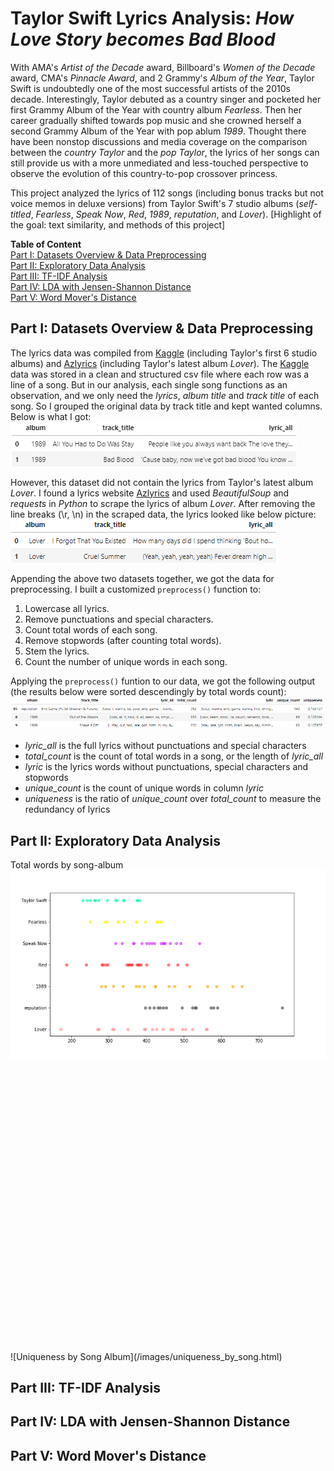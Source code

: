# Taylor Swift Lyrics Analysis: *How Love Story becomes Bad Blood*

With AMA's *Artist of the Decade* award, Billboard's *Women of the Decade* award, CMA's *Pinnacle Award*, and 2 Grammy's *Album of the Year*, Taylor Swift is undoubtedly one of the most successful artists of the 2010s decade. Interestingly, Taylor debuted as a country singer and pocketed her first Grammy Album of the Year with country album *Fearless*. Then her career gradually shifted towards pop music and she crowned herself a second Grammy Album of the Year with pop ablum *1989*. Thought there have been nonstop discussions and media coverage on the comparison between the *country Taylor* and the *pop Taylor*, the lyrics of her songs can still provide us with a more unmediated and less-touched perspective to observe the evolution of this country-to-pop crossover princess.

This project analyzed the lyrics of 112 songs (including bonus tracks but not voice memos in deluxe versions) from Taylor Swift's 7 studio albums (*self-titled*, *Fearless*, *Speak Now*, *Red*, *1989*, *reputation*, and *Lover*). [Highlight of the goal: text similarity, and methods of this project]

**Table of Content**\
[Part I: Datasets Overview & Data Preprocessing](#Part-I-Datasets-Overview--Data-Preprocessing)\
[Part II: Exploratory Data Analysis](#Part-II-Exploratory-Data-Analysis)\
[Part III: TF-IDF Analysis](#Part-III-TF-IDF-Analysis)\
[Part IV: LDA with Jensen-Shannon Distance](#Part-IV-LDA-with-Jensen-Shannon-Distance)\
[Part V: Word Mover's Distance](#Part-V-Word-Movers-Distance)

## Part I: Datasets Overview & Data Preprocessing
The lyrics data was compiled from [Kaggle](https://www.kaggle.com/PromptCloudHQ/taylor-swift-song-lyrics-from-all-the-albums) (including Taylor's first 6 studio albums) and [Azlyrics](https://www.azlyrics.com/) (including Taylor's latest album *Lover*). The [Kaggle](https://www.kaggle.com/PromptCloudHQ/taylor-swift-song-lyrics-from-all-the-albums) data was stored in a clean and structured csv file where each row was a line of a song. But in our analysis, each single song functions as an observation, and we only need the *lyrics*, *album title* and *track title* of each song. So I grouped the original data by track title and kept wanted columns. Below is what I got:\
![Grouped_kaggle_file_head](/images/grouped_kaggle_file_head.png)

However, this dataset did not contain the lyrics from Taylor's latest album *Lover*. I found a lyrics website [Azlyrics](https://www.azlyrics.com/) and used *BeautifulSoup* and *requests* in *Python* to scrape the lyrics of album *Lover*. After removing the line breaks (\r, \n) in the scraped data, the lyrics looked like below picture:\
![Cleaned_azlyrics_file_head](/images/cleaned_azlyrics_file_head.png)

Appending the above two datasets together, we got the data for preprocessing. I built a customized `preprocess()` function to:
1. Lowercase all lyrics.
2. Remove punctuations and special characters.
3. Count total words of each song.
4. Remove stopwords (after counting total words).
5. Stem the lyrics.
6. Count the number of unique words in each song.

Applying the `preprocess()` funtion to our data, we got the following output (the results below were sorted descendingly by total words count):\
![Preprocessed_final_file_head_sorted](/images/preprocessed_final_file_head_sorted.png)
- *lyric_all* is the full lyrics without punctuations and special characters
- *total_count* is the count of total words in a song, or the length of *lyric_all*
- *lyric* is the lyrics words without punctuations, special characters and stopwords
- *unique_count* is the count of unique words in column *lyric*
- *uniqueness* is the ratio of *unique_count* over *total_count* to measure the redundancy of lyrics

## Part II: Exploratory Data Analysis
Total words by song-album
![Total Words by Song Album](/images/total_words_by_song_album.png)

<script src="https://cdn.plot.ly/plotly-latest.min.js"></script>
<div id="6378b949-7a88-4f47-96de-d55f874b6f38" class="plotly-graph-div" style="height:450px; width:1000px;"></div>
<script type="text/javascript">window.PLOTLYENV=window.PLOTLYENV || {};if (document.getElementById("6378b949-7a88-4f47-96de-d55f874b6f38")) {Plotly.newPlot('6378b949-7a88-4f47-96de-d55f874b6f38\',[{"hovertext": ["Daylight", "Cornelia Street", "I Forgot That You Existed", "Lover", "The Man", "The Archer", "I Think He Knows", "Miss Americana & The Heartbreak Prince", "Paper Rings", "Cruel Summer", "Death By A Thousand Cuts", "Soon You\'ll Get Better", "False God", "You Need To Calm Down", "Afterglow", "ME!", "It\'s Nice To Have A Friend", "London Boy", "Getaway Car", "Call It What You Want", "Dancing With Our Hands Tied", "Delicate", "Don\'t Blame Me", "Dress", "End Game (Ft.\\u00a0Ed\\u00a0Sheeran & Future)", "Look What You Made Me Do", "Gorgeous", "I Did Something Bad", "King of My Heart", "New Year\'s Day", "So It Goes...", "This Is Why We Can\'t Have Nice Things", "...Ready for It?", "Bad Blood", "All You Had to Do Was Stay", "I Know Places", "Out of the Woods", "I Wish You Would", "Shake It Off", "How You Get The Girl", "Clean", "Blank Space", "Style", "This Love", "Welcome to New York", "Wildest Dreams", "Wonderland", "You Are in Love", "New Romantics", "Girl at Home", "22", "All Too Well", "Begin Again", "Come Back... Be Here", "Holy Ground", "I Almost Do", "We Are Never Ever Getting Back Together", "Treacherous", "The Moment I Knew", "The Lucky One", "The Last Time (Ft.\\u00a0Gary\\u00a0Lightbody)", "Stay Stay Stay", "State of Grace", "Starlight", "Sad Beautiful Tragic", "Red", "I Knew You Were Trouble", "Everything Has Changed (Ft.\\u00a0Ed\\u00a0Sheeran)", "Long Live", "Superman", "Last Kiss", "Ours", "Sparks Fly", "The Story of Us", "Never Grow Up", "Mine", "Mean", "Speak Now", "Innocent", "Haunted", "Enchanted", "Dear John", "Better Than Revenge", "If This Was a Movie", "Back To December", "Hey Stephen", "Breathe (Ft.\\u00a0Colbie\\u00a0Caillat)", "Change", "Fearless", "Fifteen", "Forever & Always", "The Best Day", "Tell Me Why", "The Way I Loved You", "White Horse", "You Belong With Me", "You\'re Not Sorry", "Love Story", "Invisible", "Mary\'s Song (Oh My My My)", "A Perfectly Good Heart", "A Place In This World", "Cold as You", "Tim McGraw", "Tied Together With A Smile", "The Outside", "Teardrops On My Guitar", "Stay Beautiful", "I\'m Only Me When I\'m With You", "Picture To Burn", "Our Song", "Should\'ve Said No"], "marker": {"color": ["#ff8c8c", "#ff8c8c", "#ff8c8c", "#ff8c8c", "#ff8c8c", "#ff8c8c", "#ff8c8c", "#ff8c8c", "#ff8c8c", "#ff8c8c", "#ff8c8c", "#ff8c8c", "#ff8c8c", "#ff8c8c", "#ff8c8c", "#ff8c8c", "#ff8c8c", "#ff8c8c", "#454545", "#454545", "#454545", "#454545", "#454545", "#454545", "#454545", "#454545", "#454545", "#454545", "#454545", "#454545", "#454545", "#454545", "#454545", "#faab00", "#faab00", "#faab00", "#faab00", "#faab00", "#faab00", "#faab00", "#faab00", "#faab00", "#faab00", "#faab00", "#faab00", "#faab00", "#faab00", "#faab00", "#faab00", "#ff2b2b", "#ff2b2b", "#ff2b2b", "#ff2b2b", "#ff2b2b", "#ff2b2b", "#ff2b2b", "#ff2b2b", "#ff2b2b", "#ff2b2b", "#ff2b2b", "#ff2b2b", "#ff2b2b", "#ff2b2b", "#ff2b2b", "#ff2b2b", "#ff2b2b", "#ff2b2b", "#ff2b2b", "#d52bff", "#d52bff", "#d52bff", "#d52bff", "#d52bff", "#d52bff", "#d52bff", "#d52bff", "#d52bff", "#d52bff", "#d52bff", "#d52bff", "#d52bff", "#d52bff", "#d52bff", "#d52bff", "#d52bff", "#fcf803", "#fcf803", "#fcf803", "#fcf803", "#fcf803", "#fcf803", "#fcf803", "#fcf803", "#fcf803", "#fcf803", "#fcf803", "#fcf803", "#fcf803", "#03fcb1", "#03fcb1", "#03fcb1", "#03fcb1", "#03fcb1", "#03fcb1", "#03fcb1", "#03fcb1", "#03fcb1", "#03fcb1", "#03fcb1", "#03fcb1", "#03fcb1", "#03fcb1"], "size": 8}, "mode": "markers", "opacity": 0.8, "type": "scatter", "x": [504, 397, 313, 273, 465, 309, 416, 559, 523, 496, 470, 270, 350, 395, 427, 562, 172, 444, 590, 532, 437, 572, 530, 523, 762, 579, 420, 453, 495, 397, 409, 431, 445, 515, 475, 312, 655, 587, 630, 424, 291, 563, 380, 279, 337, 395, 460, 372, 424, 380, 401, 483, 352, 281, 297, 291, 375, 354, 385, 360, 508, 361, 239, 348, 187, 284, 378, 459, 445, 408, 422, 318, 366, 492, 480, 415, 439, 446, 335, 365, 388, 400, 542, 463, 450, 434, 250, 289, 340, 440, 428, 374, 373, 294, 324, 429, 324, 397, 261, 340, 230, 264, 250, 376, 272, 242, 317, 295, 338, 321, 382, 375], "y": ["Lover", "Lover", "Lover", "Lover", "Lover", "Lover", "Lover", "Lover", "Lover", "Lover", "Lover", "Lover", "Lover", "Lover", "Lover", "Lover", "Lover", "Lover", "reputation", "reputation", "reputation", "reputation", "reputation", "reputation", "reputation", "reputation", "reputation", "reputation", "reputation", "reputation", "reputation", "reputation", "reputation", "1989", "1989", "1989", "1989", "1989", "1989", "1989", "1989", "1989", "1989", "1989", "1989", "1989", "1989", "1989", "1989", "Red", "Red", "Red", "Red", "Red", "Red", "Red", "Red", "Red", "Red", "Red", "Red", "Red", "Red", "Red", "Red", "Red", "Red", "Red", "Speak Now", "Speak Now", "Speak Now", "Speak Now", "Speak Now", "Speak Now", "Speak Now", "Speak Now", "Speak Now", "Speak Now", "Speak Now", "Speak Now", "Speak Now", "Speak Now", "Speak Now", "Speak Now", "Speak Now", "Fearless", "Fearless", "Fearless", "Fearless", "Fearless", "Fearless", "Fearless", "Fearless", "Fearless", "Fearless", "Fearless", "Fearless", "Fearless", "Taylor Swift", "Taylor Swift", "Taylor Swift", "Taylor Swift", "Taylor Swift", "Taylor Swift", "Taylor Swift", "Taylor Swift", "Taylor Swift", "Taylor Swift", "Taylor Swift", "Taylor Swift", "Taylor Swift", "Taylor Swift"]}],{"height": 450, "plot_bgcolor": "rgb(255,255,255)", "template": {"data": {"bar": [{"error_x": {"color": "#2a3f5f"}, "error_y": {"color": "#2a3f5f"}, "marker": {"line": {"color": "#E5ECF6", "width": 0.5}}, "type": "bar"}], "barpolar": [{"marker": {"line": {"color": "#E5ECF6", "width": 0.5}}, "type": "barpolar"}], "carpet": [{"aaxis": {"endlinecolor": "#2a3f5f", "gridcolor": "white", "linecolor": "white", "minorgridcolor": "white", "startlinecolor": "#2a3f5f"}, "baxis": {"endlinecolor": "#2a3f5f", "gridcolor": "white", "linecolor": "white", "minorgridcolor": "white", "startlinecolor": "#2a3f5f"}, "type": "carpet"}], "choropleth": [{"colorbar": {"outlinewidth": 0, "ticks": ""}, "type": "choropleth"}], "contour": [{"colorbar": {"outlinewidth": 0, "ticks": ""}, "colorscale": [[0.0, "#0d0887"], [0.1111111111111111, "#46039f"], [0.2222222222222222, "#7201a8"], [0.3333333333333333, "#9c179e"], [0.4444444444444444, "#bd3786"], [0.5555555555555556, "#d8576b"], [0.6666666666666666, "#ed7953"], [0.7777777777777778, "#fb9f3a"], [0.8888888888888888, "#fdca26"], [1.0, "#f0f921"]], "type": "contour"}], "contourcarpet": [{"colorbar": {"outlinewidth": 0, "ticks": ""}, "type": "contourcarpet"}], "heatmap": [{"colorbar": {"outlinewidth": 0, "ticks": ""}, "colorscale": [[0.0, "#0d0887"], [0.1111111111111111, "#46039f"], [0.2222222222222222, "#7201a8"], [0.3333333333333333, "#9c179e"], [0.4444444444444444, "#bd3786"], [0.5555555555555556, "#d8576b"], [0.6666666666666666, "#ed7953"], [0.7777777777777778, "#fb9f3a"], [0.8888888888888888, "#fdca26"], [1.0, "#f0f921"]], "type": "heatmap"}], "heatmapgl": [{"colorbar": {"outlinewidth": 0, "ticks": ""}, "colorscale": [[0.0, "#0d0887"], [0.1111111111111111, "#46039f"], [0.2222222222222222, "#7201a8"], [0.3333333333333333, "#9c179e"], [0.4444444444444444, "#bd3786"], [0.5555555555555556, "#d8576b"], [0.6666666666666666, "#ed7953"], [0.7777777777777778, "#fb9f3a"], [0.8888888888888888, "#fdca26"], [1.0, "#f0f921"]], "type": "heatmapgl"}], "histogram": [{"marker": {"colorbar": {"outlinewidth": 0, "ticks": ""}}, "type": "histogram"}], "histogram2d": [{"colorbar": {"outlinewidth": 0, "ticks": ""}, "colorscale": [[0.0, "#0d0887"], [0.1111111111111111, "#46039f"], [0.2222222222222222, "#7201a8"], [0.3333333333333333, "#9c179e"], [0.4444444444444444, "#bd3786"], [0.5555555555555556, "#d8576b"], [0.6666666666666666, "#ed7953"], [0.7777777777777778, "#fb9f3a"], [0.8888888888888888, "#fdca26"], [1.0, "#f0f921"]], "type": "histogram2d"}], "histogram2dcontour": [{"colorbar": {"outlinewidth": 0, "ticks": ""}, "colorscale": [[0.0, "#0d0887"], [0.1111111111111111, "#46039f"], [0.2222222222222222, "#7201a8"], [0.3333333333333333, "#9c179e"], [0.4444444444444444, "#bd3786"], [0.5555555555555556, "#d8576b"], [0.6666666666666666, "#ed7953"], [0.7777777777777778, "#fb9f3a"], [0.8888888888888888, "#fdca26"], [1.0, "#f0f921"]], "type": "histogram2dcontour"}], "mesh3d": [{"colorbar": {"outlinewidth": 0, "ticks": ""}, "type": "mesh3d"}], "parcoords": [{"line": {"colorbar": {"outlinewidth": 0, "ticks": ""}}, "type": "parcoords"}], "pie": [{"automargin": true, "type": "pie"}], "scatter": [{"marker": {"colorbar": {"outlinewidth": 0, "ticks": ""}}, "type": "scatter"}], "scatter3d": [{"line": {"colorbar": {"outlinewidth": 0, "ticks": ""}}, "marker": {"colorbar": {"outlinewidth": 0, "ticks": ""}}, "type": "scatter3d"}], "scattercarpet": [{"marker": {"colorbar": {"outlinewidth": 0, "ticks": ""}}, "type": "scattercarpet"}], "scattergeo": [{"marker": {"colorbar": {"outlinewidth": 0, "ticks": ""}}, "type": "scattergeo"}], "scattergl": [{"marker": {"colorbar": {"outlinewidth": 0, "ticks": ""}}, "type": "scattergl"}], "scattermapbox": [{"marker": {"colorbar": {"outlinewidth": 0, "ticks": ""}}, "type": "scattermapbox"}], "scatterpolar": [{"marker": {"colorbar": {"outlinewidth": 0, "ticks": ""}}, "type": "scatterpolar"}], "scatterpolargl": [{"marker": {"colorbar": {"outlinewidth": 0, "ticks": ""}}, "type": "scatterpolargl"}], "scatterternary": [{"marker": {"colorbar": {"outlinewidth": 0, "ticks": ""}}, "type": "scatterternary"}], "surface": [{"colorbar": {"outlinewidth": 0, "ticks": ""}, "colorscale": [[0.0, "#0d0887"], [0.1111111111111111, "#46039f"], [0.2222222222222222, "#7201a8"], [0.3333333333333333, "#9c179e"], [0.4444444444444444, "#bd3786"], [0.5555555555555556, "#d8576b"], [0.6666666666666666, "#ed7953"], [0.7777777777777778, "#fb9f3a"], [0.8888888888888888, "#fdca26"], [1.0, "#f0f921"]], "type": "surface"}], "table": [{"cells": {"fill": {"color": "#EBF0F8"}, "line": {"color": "white"}}, "header": {"fill": {"color": "#C8D4E3"}, "line": {"color": "white"}}, "type": "table"}]}, "layout": {"annotationdefaults": {"arrowcolor": "#2a3f5f", "arrowhead": 0, "arrowwidth": 1}, "coloraxis": {"colorbar": {"outlinewidth": 0, "ticks": ""}}, "colorscale": {"diverging": [[0, "#8e0152"], [0.1, "#c51b7d"], [0.2, "#de77ae"], [0.3, "#f1b6da"], [0.4, "#fde0ef"], [0.5, "#f7f7f7"], [0.6, "#e6f5d0"], [0.7, "#b8e186"], [0.8, "#7fbc41"], [0.9, "#4d9221"], [1, "#276419"]], "sequential": [[0.0, "#0d0887"], [0.1111111111111111, "#46039f"], [0.2222222222222222, "#7201a8"], [0.3333333333333333, "#9c179e"], [0.4444444444444444, "#bd3786"], [0.5555555555555556, "#d8576b"], [0.6666666666666666, "#ed7953"], [0.7777777777777778, "#fb9f3a"], [0.8888888888888888, "#fdca26"], [1.0, "#f0f921"]], "sequentialminus": [[0.0, "#0d0887"], [0.1111111111111111, "#46039f"], [0.2222222222222222, "#7201a8"], [0.3333333333333333, "#9c179e"], [0.4444444444444444, "#bd3786"], [0.5555555555555556, "#d8576b"], [0.6666666666666666, "#ed7953"], [0.7777777777777778, "#fb9f3a"], [0.8888888888888888, "#fdca26"], [1.0, "#f0f921"]]}, "colorway": ["#636efa", "#EF553B", "#00cc96", "#ab63fa", "#FFA15A", "#19d3f3", "#FF6692", "#B6E880", "#FF97FF", "#FECB52"], "font": {"color": "#2a3f5f"}, "geo": {"bgcolor": "white", "lakecolor": "white", "landcolor": "#E5ECF6", "showlakes": true, "showland": true, "subunitcolor": "white"}, "hoverlabel": {"align": "left"}, "hovermode": "closest", "mapbox": {"style": "light"}, "paper_bgcolor": "white", "plot_bgcolor": "#E5ECF6", "polar": {"angularaxis": {"gridcolor": "white", "linecolor": "white", "ticks": ""}, "bgcolor": "#E5ECF6", "radialaxis": {"gridcolor": "white", "linecolor": "white", "ticks": ""}}, "scene": {"xaxis": {"backgroundcolor": "#E5ECF6", "gridcolor": "white", "gridwidth": 2, "linecolor": "white", "showbackground": true, "ticks": "", "zerolinecolor": "white"}, "yaxis": {"backgroundcolor": "#E5ECF6", "gridcolor": "white", "gridwidth": 2, "linecolor": "white", "showbackground": true, "ticks": "", "zerolinecolor": "white"}, "zaxis": {"backgroundcolor": "#E5ECF6", "gridcolor": "white", "gridwidth": 2, "linecolor": "white", "showbackground": true, "ticks": "", "zerolinecolor": "white"}}, "shapedefaults": {"line": {"color": "#2a3f5f"}}, "ternary": {"aaxis": {"gridcolor": "white", "linecolor": "white", "ticks": ""}, "baxis": {"gridcolor": "white", "linecolor": "white", "ticks": ""}, "bgcolor": "#E5ECF6", "caxis": {"gridcolor": "white", "linecolor": "white", "ticks": ""}}, "title": {"x": 0.05}, "xaxis": {"automargin": true, "gridcolor": "white", "linecolor": "white", "ticks": "", "title": {"standoff": 15}, "zerolinecolor": "white", "zerolinewidth": 2}, "yaxis": {"automargin": true, "gridcolor": "white", "linecolor": "white", "ticks": "", "title": {"standoff": 15}, "zerolinecolor": "white", "zerolinewidth": 2}}}, "title": {"text": "Word Count of Each Song"}, "width": 1000, "yaxis": {"type": "category"}},{"responsive": true})};</script>
![Uniqueness by Song Album](/images/uniqueness_by_song.html)

## Part III: TF-IDF Analysis
## Part IV: LDA with Jensen-Shannon Distance
## Part V: Word Mover's Distance